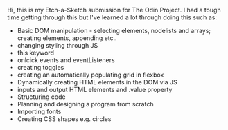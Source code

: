 Hi, this is my Etch-a-Sketch submission for The Odin Project. I had a tough time getting through this but I've learned a lot through doing this such as:

- Basic DOM manipulation - selecting elements, nodelists and arrays; creating elements, appending etc..
- changing styling through JS 
- this keyword
- onlcick events and eventListeners
- creating toggles
- creating an automatically populating grid in flexbox
- Dynamically creating HTML elements in the DOM via JS
- inputs and output HTML elements and .value property
- Structuring code
- Planning and designing a program from scratch
- Importing fonts
- Creating CSS shapes e.g. circles
